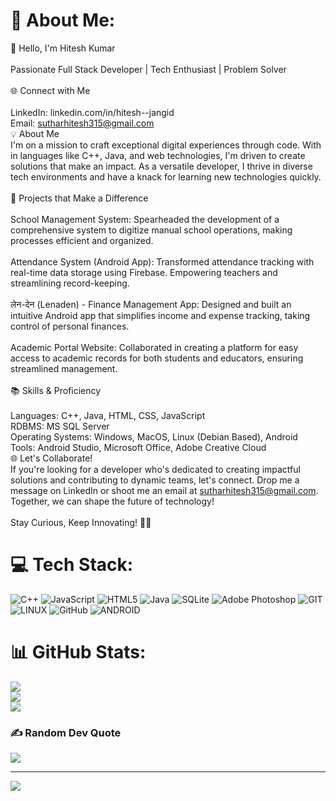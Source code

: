 # 💫 About Me:
👋 Hello, I'm Hitesh Kumar<br><br>Passionate Full Stack Developer | Tech Enthusiast | Problem Solver<br><br>🌐 Connect with Me<br><br>LinkedIn: linkedin.com/in/hitesh--jangid<br>Email: sutharhitesh315@gmail.com<br>💡 About Me<br>I'm on a mission to craft exceptional digital experiences through code. With in languages like C++, Java, and web technologies, I'm driven to create solutions that make an impact. As a versatile developer, I thrive in diverse tech environments and have a knack for learning new technologies quickly.<br><br>🚀 Projects that Make a Difference<br><br>School Management System: Spearheaded the development of a comprehensive system to digitize manual school operations, making processes efficient and organized.<br><br>Attendance System (Android App): Transformed attendance tracking with real-time data storage using Firebase. Empowering teachers and streamlining record-keeping.<br><br>लेन-देन (Lenaden) - Finance Management App: Designed and built an intuitive Android app that simplifies income and expense tracking, taking control of personal finances.<br><br>Academic Portal Website: Collaborated in creating a platform for easy access to academic records for both students and educators, ensuring streamlined management.<br><br>📚 Skills & Proficiency<br><br>Languages: C++, Java, HTML, CSS, JavaScript<br>RDBMS: MS SQL Server<br>Operating Systems: Windows, MacOS, Linux (Debian Based), Android<br>Tools: Android Studio, Microsoft Office, Adobe Creative Cloud<br>🌐 Let's Collaborate!<br>If you're looking for a developer who's dedicated to creating impactful solutions and contributing to dynamic teams, let's connect. Drop me a message on LinkedIn or shoot me an email at sutharhitesh315@gmail.com. Together, we can shape the future of technology!<br><br>Stay Curious, Keep Innovating! 🚀🔥


# 💻 Tech Stack:
![C++](https://img.shields.io/badge/c++-%2300599C.svg?style=for-the-badge&logo=c%2B%2B&logoColor=white) ![JavaScript](https://img.shields.io/badge/javascript-%23323330.svg?style=for-the-badge&logo=javascript&logoColor=%23F7DF1E) ![HTML5](https://img.shields.io/badge/html5-%23E34F26.svg?style=for-the-badge&logo=html5&logoColor=white) ![Java](https://img.shields.io/badge/java-%23ED8B00.svg?style=for-the-badge&logo=java&logoColor=white) ![SQLite](https://img.shields.io/badge/sqlite-%2307405e.svg?style=for-the-badge&logo=sqlite&logoColor=white) ![Adobe Photoshop](https://img.shields.io/badge/adobephotoshop-%2331A8FF.svg?style=for-the-badge&logo=adobephotoshop&logoColor=white) ![GIT](https://img.shields.io/badge/Git-fc6d26?style=for-the-badge&logo=git&logoColor=white) ![LINUX](https://img.shields.io/badge/Linux-FCC624?style=for-the-badge&logo=linux&logoColor=black) ![GitHub](https://img.shields.io/badge/GitHub-%23121011.svg?style=for-the-badge&logo=github&logoColor=white) ![ANDROID](https://img.shields.io/badge/android-%2320232a.svg?style=for-the-badge&logo=android&logoColor=%a4c639)
# 📊 GitHub Stats:
![](https://github-readme-stats.vercel.app/api?username=Hitesh-Jangid&theme=dracula&hide_border=false&include_all_commits=false&count_private=false)<br/>
![](https://github-readme-streak-stats.herokuapp.com/?user=Hitesh-Jangid&theme=dracula&hide_border=false)<br/>
![](https://github-readme-stats.vercel.app/api/top-langs/?username=Hitesh-Jangid&theme=dracula&hide_border=false&include_all_commits=false&count_private=false&layout=compact)

### ✍️ Random Dev Quote
![](https://quotes-github-readme.vercel.app/api?type=horizontal&theme=radical)

---
[![](https://visitcount.itsvg.in/api?id=Hitesh-Jangid&icon=0&color=0)](https://visitcount.itsvg.in)

<!-- Proudly created with GPRM ( https://gprm.itsvg.in ) -->
